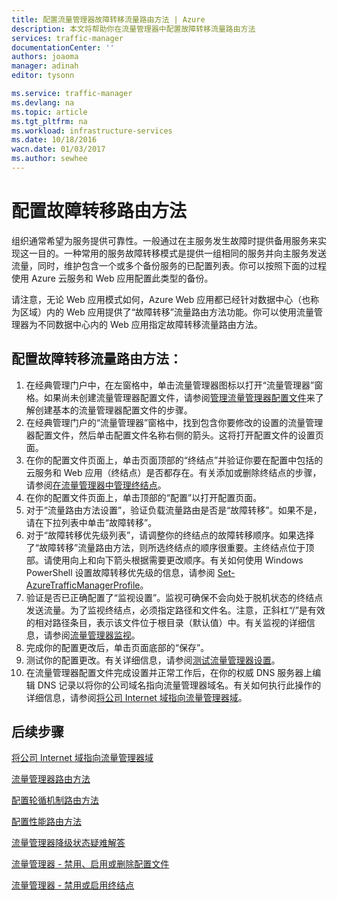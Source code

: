 ```yaml
---
title: 配置流量管理器故障转移流量路由方法 | Azure
description: 本文将帮助你在流量管理器中配置故障转移流量路由方法
services: traffic-manager
documentationCenter: ''
authors: joaoma
manager: adinah
editor: tysonn

ms.service: traffic-manager
ms.devlang: na
ms.topic: article
ms.tgt_pltfrm: na
ms.workload: infrastructure-services
ms.date: 10/18/2016
wacn.date: 01/03/2017
ms.author: sewhee
---
```


# 配置故障转移路由方法

组织通常希望为服务提供可靠性。一般通过在主服务发生故障时提供备用服务来实现这一目的。一种常用的服务故障转移模式是提供一组相同的服务并向主服务发送流量，同时，维护包含一个或多个备份服务的已配置列表。你可以按照下面的过程使用 Azure 云服务和 Web 应用配置此类型的备份。

请注意，无论 Web 应用模式如何，Azure Web 应用都已经针对数据中心（也称为区域）内的 Web 应用提供了“故障转移”流量路由方法功能。你可以使用流量管理器为不同数据中心内的 Web 应用指定故障转移流量路由方法。

## 配置故障转移流量路由方法：

1. 在经典管理门户中，在左窗格中，单击流量管理器图标以打开“流量管理器”窗格。如果尚未创建流量管理器配置文件，请参阅[管理流量管理器配置文件](./traffic-manager-manage-profiles.md)来了解创建基本的流量管理器配置文件的步骤。
2. 在经典管理门户的“流量管理器”窗格中，找到包含你要修改的设置的流量管理器配置文件，然后单击配置文件名称右侧的箭头。这将打开配置文件的设置页面。
3. 在你的配置文件页面上，单击页面顶部的“终结点”并验证你要在配置中包括的云服务和 Web 应用（终结点）是否都存在。有关添加或删除终结点的步骤，请参阅[在流量管理器中管理终结点](./traffic-manager-endpoints.md)。
4. 在你的配置文件页面上，单击顶部的“配置”以打开配置页面。
5. 对于“流量路由方法设置”，验证负载流量路由是否是“故障转移”。如果不是，请在下拉列表中单击“故障转移”。
6. 对于“故障转移优先级列表”，请调整你的终结点的故障转移顺序。如果选择了“故障转移”流量路由方法，则所选终结点的顺序很重要。主终结点位于顶部。请使用向上和向下箭头根据需要更改顺序。有关如何使用 Windows PowerShell 设置故障转移优先级的信息，请参阅 [Set-AzureTrafficManagerProfile](https://msdn.microsoft.com/zh-cn/library/dn690254.aspx)。
7. 验证是否已正确配置了“监视设置”。监视可确保不会向处于脱机状态的终结点发送流量。为了监视终结点，必须指定路径和文件名。注意，正斜杠“/”是有效的相对路径条目，表示该文件位于根目录（默认值）中。有关监视的详细信息，请参阅[流量管理器监视](./traffic-manager-monitoring.md)。
8. 完成你的配置更改后，单击页面底部的“保存”。
9. 测试你的配置更改。有关详细信息，请参阅[测试流量管理器设置](./traffic-manager-testing-settings.md)。
10. 在流量管理器配置文件完成设置并正常工作后，在你的权威 DNS 服务器上编辑 DNS 记录以将你的公司域名指向流量管理器域名。有关如何执行此操作的详细信息，请参阅[将公司 Internet 域指向流量管理器域](./traffic-manager-point-internet-domain.md)。

## 后续步骤

[将公司 Internet 域指向流量管理器域](./traffic-manager-point-internet-domain.md)

[流量管理器路由方法](./traffic-manager-routing-methods.md)

[配置轮循机制路由方法](./traffic-manager-configure-round-robin-routing-method.md)

[配置性能路由方法](./traffic-manager-configure-performance-routing-method.md)

[流量管理器降级状态疑难解答](./traffic-manager-troubleshooting-degraded.md)

[流量管理器 - 禁用、启用或删除配置文件](./disable-enable-or-delete-a-profile.md)

[流量管理器 - 禁用或启用终结点](./disable-or-enable-an-endpoint.md)

<!---HONumber=Mooncake_Quality_Review_1230_2016-->